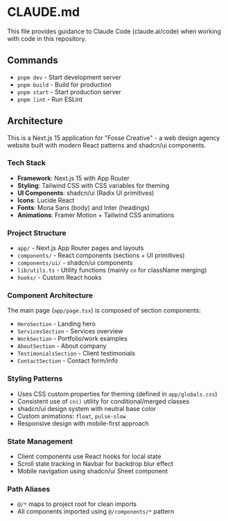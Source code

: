 # CLAUDE.md

This file provides guidance to Claude Code (claude.ai/code) when working with code in this repository.

## Commands

- `pnpm dev` - Start development server
- `pnpm build` - Build for production
- `pnpm start` - Start production server
- `pnpm lint` - Run ESLint

## Architecture

This is a Next.js 15 application for "Fosse Creative" - a web design agency website built with modern React patterns and shadcn/ui components.

### Tech Stack
- **Framework**: Next.js 15 with App Router
- **Styling**: Tailwind CSS with CSS variables for theming
- **UI Components**: shadcn/ui (Radix UI primitives)
- **Icons**: Lucide React
- **Fonts**: Mona Sans (body) and Inter (headings)
- **Animations**: Framer Motion + Tailwind CSS animations

### Project Structure
- `app/` - Next.js App Router pages and layouts
- `components/` - React components (sections + UI primitives)
- `components/ui/` - shadcn/ui components
- `lib/utils.ts` - Utility functions (mainly `cn` for className merging)
- `hooks/` - Custom React hooks

### Component Architecture
The main page (`app/page.tsx`) is composed of section components:
- `HeroSection` - Landing hero
- `ServicesSection` - Services overview
- `WorkSection` - Portfolio/work examples  
- `AboutSection` - About company
- `TestimonialsSection` - Client testimonials
- `ContactSection` - Contact form/info

### Styling Patterns
- Uses CSS custom properties for theming (defined in `app/globals.css`)
- Consistent use of `cn()` utility for conditional/merged classes
- shadcn/ui design system with neutral base color
- Custom animations: `float`, `pulse-slow`
- Responsive design with mobile-first approach

### State Management
- Client components use React hooks for local state
- Scroll state tracking in Navbar for backdrop blur effect
- Mobile navigation using shadcn/ui Sheet component

### Path Aliases
- `@/*` maps to project root for clean imports
- All components imported using `@/components/*` pattern